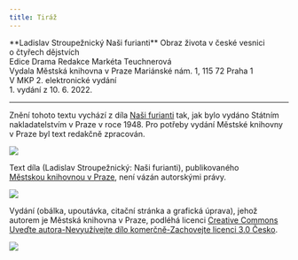 ```yaml
---
title: Tiráž
---
```


<section>  
**Ladislav Stroupežnický    
Naši furianti**  
Obraz života v české vesnici o čtyřech dějstvích  
</section>  
<section>  
Edice Drama  
Redakce Markéta Teuchnerová  
</section>  
<section>  
Vydala Městská knihovna v Praze  
Mariánské nám. 1, 115 72 Praha 1  
</section>  
<section>  
V MKP 2. elektronické vydání  
</section>  
<section>  
</section>  
1. vydání z 10. 6. 2022.

***

<section>

Znění tohoto textu vychází z díla [Naši furianti](https://aleph.nkp.cz/F/?func=direct&doc_number=000674633&local_base=CNB) tak, jak bylo vydáno Státním nakladatelstvím v Praze v roce 1948. Pro potřeby vydání Městské knihovny v Praze byl text redakčně zpracován.

![](../Images/image003.jpg)

Text díla (Ladislav Stroupežnický: Naši furianti), publikovaného [Městskou knihovnou v Praze](https://www.mlp.cz/cz/), není vázán autorskými právy.

![](../Images/image001.jpg)

Vydání (obálka, upoutávka, citační stránka a grafická úprava), jehož autorem je Městská knihovna v Praze, podléhá licenci [Creative Commons Uveďte autora-Nevyužívejte dílo komerčně-Zachovejte licenci 3.0 Česko](https://creativecommons.org/licenses/by-nc-sa/3.0/cz/).


</section>

<section>

![](../Images/image004.jpg)

</section>